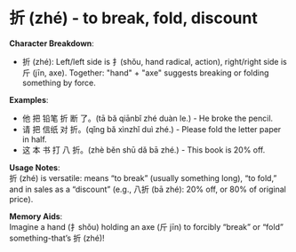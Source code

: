 # **折 (zhé) - to break, fold, discount**

**Character Breakdown**:  
- 折 (zhé): Left/left side is 扌(shǒu, hand radical, action), right/right side is 斤 (jīn, axe). Together: "hand" + "axe" suggests breaking or folding something by force.

**Examples**:  
- 他 把 铅笔 折 断 了。(tā bǎ qiānbǐ zhé duàn le.) - He broke the pencil.  
- 请 把 信纸 对 折。(qǐng bǎ xìnzhǐ duì zhé.) - Please fold the letter paper in half.  
- 这 本 书 打 八 折。(zhè běn shū dǎ bā zhé.) - This book is 20% off.

**Usage Notes**:  
折 (zhé) is versatile: means “to break” (usually something long), “to fold,” and in sales as a “discount” (e.g., 八折 (bā zhé): 20% off, or 80% of original price).

**Memory Aids**:  
Imagine a hand (扌shǒu) holding an axe (斤 jīn) to forcibly “break” or “fold” something-that’s 折 (zhé)!